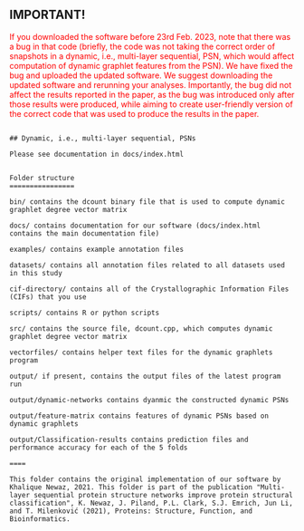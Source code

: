 ## IMPORTANT!
<span style="color:red">If you downloaded the software before 23rd Feb. 2023, note that there was a bug in that code (briefly, the code was not taking the correct order of snapshots in a dynamic, i.e., multi-layer sequential, PSN, which would affect computation of dynamic graphlet features from the PSN). We have fixed the bug and uploaded the updated software. We suggest downloading the updated software and rerunning your analyses. Importantly, the bug did not affect the results reported in the paper, as the bug was introduced only after those results were produced, while aiming to create user-friendly version of the correct code that was used to produce the results in the paper. </span>

```

## Dynamic, i.e., multi-layer sequential, PSNs

Please see documentation in docs/index.html


Folder structure
================

bin/ contains the dcount binary file that is used to compute dynamic graphlet degree vector matrix

docs/ contains documentation for our software (docs/index.html contains the main documentation file)

examples/ contains example annotation files

datasets/ contains all annotation files related to all datasets used in this study

cif-directory/ contains all of the Crystallographic Information Files (CIFs) that you use

scripts/ contains R or python scripts 

src/ contains the source file, dcount.cpp, which computes dynamic graphlet degree vector matrix 

vectorfiles/ contains helper text files for the dynamic graphlets program

output/ if present, contains the output files of the latest program run

output/dynamic-networks contains dyanmic the constructed dynamic PSNs

output/feature-matrix contains features of dynamic PSNs based on dynamic graphlets

output/Classification-results contains prediction files and performance accuracy for each of the 5 folds

====

This folder contains the original implementation of our software by Khalique Newaz, 2021. This folder is part of the publication "Multi-layer sequential protein structure networks improve protein structural classification", K. Newaz, J. Piland, P.L. Clark, S.J. Emrich, Jun Li, and T. Milenković (2021), Proteins: Structure, Function, and Bioinformatics.


